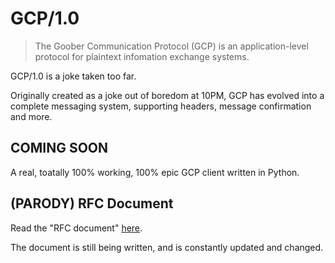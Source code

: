 # GCP/1.0

> The Goober Communication Protocol (GCP) is an application-level protocol for plaintext infomation exchange systems.

GCP/1.0 is a joke taken too far.

Originally created as a joke out of boredom at 10PM, GCP has evolved into a complete messaging system, supporting headers, message confirmation and more.

## COMING SOON
A real, toatally 100% working, 100% epic GCP client written in Python.

## (PARODY) RFC Document
Read the "RFC document" [here](RFC_PARODY.txt).

The document is still being written, and is constantly updated and changed.
